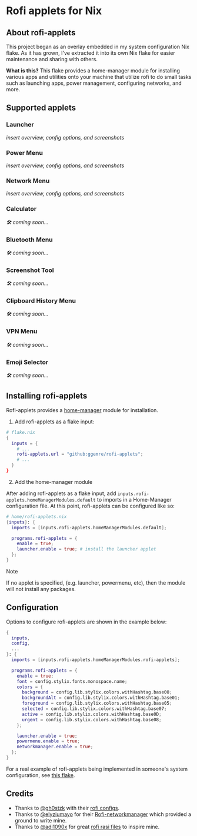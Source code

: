 # Rofi applets for Nix

## About rofi-applets

This project began as an overlay embedded in my system configuration Nix flake.
As it has grown, I've extracted it into its own Nix flake for easier maintenance and sharing with others.

**What is this?** This flake provides a home-manager module for installing various apps and utilities onto your machine
that utilize rofi to do small tasks such as launching apps, power management, configuring networks, and more.

## Supported applets

### Launcher

*insert overview, config options, and screenshots*

### Power Menu

*insert overview, config options, and screenshots*

### Network Menu

*insert overview, config options, and screenshots*

### Calculator

*🛠️ coming soon...*

### Bluetooth Menu

*🛠️ coming soon...*

### Screenshot Tool

*🛠️ coming soon...*

### Clipboard History Menu

*🛠️ coming soon...*

### VPN Menu

*🛠️ coming soon...*

### Emoji Selector

*🛠️ coming soon...*

## Installing rofi-applets

Rofi-applets provides a [home-manager](https://github.com/nix-community/home-manager) module for installation.

1. Add rofi-applets as a flake input:

```nix
# flake.nix
{
  inputs = {
    # ...
    rofi-applets.url = "github:ggemre/rofi-applets";
    # ...
  }
}
```

2. Add the home-manager module

After adding rofi-applets as a flake input, add `inputs.rofi-applets.homeManagerModules.default` to imports in a Home-Manager configuration file.
At this point, rofi-applets can be configured like so:

```nix
# home/rofi-applets.nix
{inputs}: {
  imports = [inputs.rofi-applets.homeManagerModules.default];

  programs.rofi-applets = {
    enable = true;
    launcher.enable = true; # install the launcher applet
  };
}
```

>[!NOTE]
> If no applet is specified, (e.g. launcher, powermenu, etc), then the module will not install any packages.

## Configuration

Options to configure rofi-applets are shown in the example below:

```nix
{
  inputs,
  config,
  ...
}: {
  imports = [inputs.rofi-applets.homeManagerModules.rofi-applets];

  programs.rofi-applets = {
    enable = true;
    font = config.stylix.fonts.monospace.name;
    colors = {
      background = config.lib.stylix.colors.withHashtag.base00;
      backgroundAlt = config.lib.stylix.colors.withHashtag.base01;
      foreground = config.lib.stylix.colors.withHashtag.base05;
      selected = config.lib.stylix.colors.withHashtag.base07;
      active = config.lib.stylix.colors.withHashtag.base0D;
      urgent = config.lib.stylix.colors.withHashtag.base08;
    };

    launcher.enable = true;
    powermenu.enable = true;
    networkmanager.enable = true;
  };
}
```

For a real example of rofi-applets being implemented in someone's system configuration, see [this flake](https://github.com/ggemre/fleet/blob/main/modules/home/graphical/rofi-applets.nix).

## Credits

* Thanks to [@gh0stzk](https://github.com/gh0stzk) with their [rofi configs](https://github.com/gh0stzk/dotfiles/tree/master/config/bspwm/src).
* Thanks to [@elyziumayo](https://github.com/elyziumayo) for their [Rofi-networkmanager](https://github.com/elyziumayo/Rofi-networkmanager) which provided a ground to write mine.
* Thanks to [@adi1090x](https://github.com/adi1090x) for great [rofi rasi files](https://github.com/adi1090x/rofi) to inspire mine.

